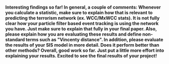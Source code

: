 #### Interesting findings so far! In general, a couple of comments: Whenever you calculate a statistic, make sure to explain how that is relevant to predicting the terrorism network (ex. WCC/MxWCC stats). It is not fully clear how your particle filter based event tracking is using the network you have. Just make sure to explain that fully in your final paper. Also, please explain how you are evaluating these results and define non-standard terms such as "Vincenty distance". In addition, please evaluate the results of your SIS model in more detail. Does it perform better than other methods? Overall, good work so far. Just put a little more effort into explaining your results. Excited to see the final results of your project!
